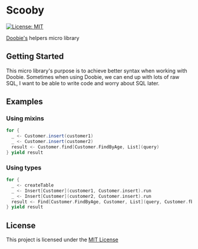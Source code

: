 # Scooby

[![License: MIT](https://img.shields.io/badge/License-MIT-yellow.svg)](https://opensource.org/licenses/MIT)

[Doobie's](https://tpolecat.github.io/doobie/) helpers micro library

## Getting Started

This micro library's purpose is to achieve better syntax when working with Doobie. Sometimes when
using Doobie, we can end up with lots of raw SQL, I want to be able to write code and worry about
SQL later.

## Examples

### Using mixins

```scala
for {
  _ <- Customer.insert(customer1)
  _ <- Customer.insert(customer2)
  result <- Customer.find[Customer.FindByAge, List](query)
} yield result

```

### Using types

```scala
for {
  _ <- createTable
  _ <- Insert[Customer](customer1, Customer.insert).run
  _ <- Insert[Customer](customer2, Customer.insert).run
  result <- Find[Customer.FindByAge, Customer, List](query, Customer.fba).run
} yield result
```

## License

This project is licensed under the [MIT License](https://opensource.org/licenses/MIT)
